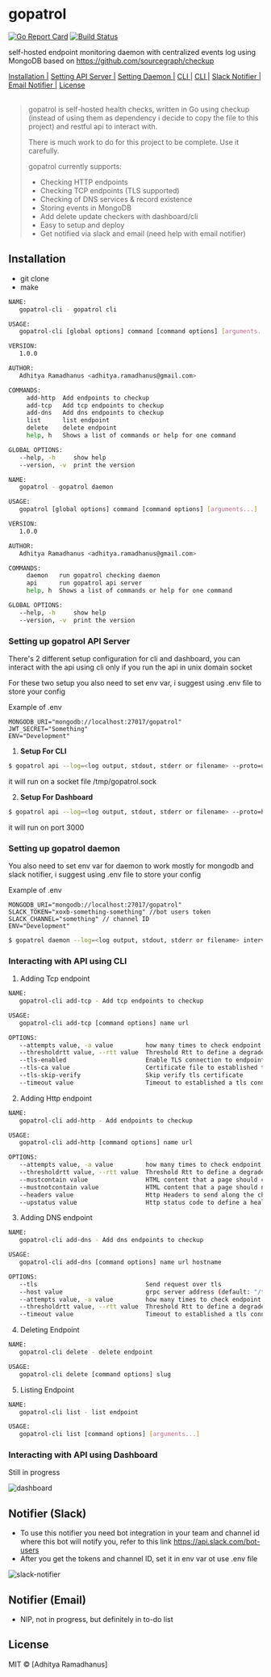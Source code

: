# gopatrol

[![Go Report Card](https://goreportcard.com/badge/github.com/AdhityaRamadhanus/gopatrol)](https://goreportcard.com/report/github.com/AdhityaRamadhanus/gopatrol)  [![Build Status](https://travis-ci.org/AdhityaRamadhanus/gopatrol.svg?branch=refactor-rest)](https://travis-ci.org/AdhityaRamadhanus/gopatrol)

self-hosted endpoint monitoring daemon with centralized events log using MongoDB based on https://github.com/sourcegraph/checkup

<p>
  <a href="#installation">Installation |</a>
  <a href="#setting-up-gopatrol-api-server">Setting API Server |</a>
  <a href="#setting-up-gopatrol-daemon">Setting Daemon |</a>
  <a href="#interacting-with-api-using-cli">CLI |</a>
  <a href="#interacting-with-api-using-dashboard">CLI |</a>
  <a href="#notifier-slack">Slack Notifier |</a>
  <a href="#notifier-email">Email Notifier |</a>
  <a href="#licenses">License</a>
  <br><br>
  <blockquote>
	gopatrol is self-hosted health checks, written in Go using checkup (instead of using them as dependency i decide to copy the file to this project) and restful api to interact with.

  There is much work to do for this project to be complete. Use it carefully.

  gopatrol currently supports:

  - Checking HTTP endpoints
  - Checking TCP endpoints (TLS supported)
  - Checking of DNS services & record existence  
  - Storing events in MongoDB
  - Add delete update checkers with dashboard/cli
  - Easy to setup and deploy
  - Get notified via slack and email (need help with email notifier)
  </blockquote>
</p>

Installation
----------- 
* git clone
* make
```bash
NAME:
   gopatrol-cli - gopatrol cli 

USAGE:
   gopatrol-cli [global options] command [command options] [arguments...]

VERSION:
   1.0.0

AUTHOR:
   Adhitya Ramadhanus <adhitya.ramadhanus@gmail.com>

COMMANDS:
     add-http  Add endpoints to checkup
     add-tcp   Add tcp endpoints to checkup
     add-dns   Add dns endpoints to checkup
     list      list endpoint
     delete    delete endpoint
     help, h   Shows a list of commands or help for one command

GLOBAL OPTIONS:
   --help, -h     show help
   --version, -v  print the version
```

```bash
NAME:
   gopatrol - gopatrol daemon 

USAGE:
   gopatrol [global options] command [command options] [arguments...]

VERSION:
   1.0.0

AUTHOR:
   Adhitya Ramadhanus <adhitya.ramadhanus@gmail.com>

COMMANDS:
     daemon   run gopatrol checking daemon
     api      run gopatrol api server
     help, h  Shows a list of commands or help for one command

GLOBAL OPTIONS:
   --help, -h     show help
   --version, -v  print the version

```

### Setting up gopatrol API Server

There's 2 different setup configuration for cli and dashboard, you can interact with the api using cli only if you run the api in unix domain socket

For these two setup you also need to set env var, i suggest using .env file to store your config

Example of .env
```
MONGODB_URI="mongodb://localhost:27017/gopatrol"
JWT_SECRET="Something"
ENV="Development"
```

1. **Setup For CLI**
  ```bash
  $ gopatrol api --log=<log output, stdout, stderr or filename> --proto=unix
  ```
  it will run on a socket file /tmp/gopatrol.sock

2. **Setup For Dashboard**
  ```bash
  $ gopatrol api --log=<log output, stdout, stderr or filename> --proto=http --address=:3000
  ```
  it will run on port 3000

### Setting up gopatrol daemon
You also need to set env var for daemon to work mostly for mongodb and slack notifier, i suggest using .env file to store your config

Example of .env
```
MONGODB_URI="mongodb://localhost:27017/gopatrol"
SLACK_TOKEN="xoxb-something-something" //bot users token
SLACK_CHANNEL="something" // channel ID 
ENV="Development"
```

```bash
$ gopatrol daemon --log=<log output, stdout, stderr or filename> interval (10s, 1m, etc)
```

### Interacting with API using CLI
1. Adding Tcp endpoint
```bash
NAME:
   gopatrol-cli add-tcp - Add tcp endpoints to checkup

USAGE:
   gopatrol-cli add-tcp [command options] name url

OPTIONS:
   --attempts value, -a value         how many times to check endpoint (default: 5)
   --thresholdrtt value, --rtt value  Threshold Rtt to define a degraded endpoint (default: 0)
   --tls-enabled                      Enable TLS connection to endpoint
   --tls-ca value                     Certificate file to established tls connection
   --tls-skip-verify                  Skip verify tls certificate
   --timeout value                    Timeout to established a tls connection (default: 3000000000)
```

2. Adding Http endpoint
```bash
NAME:
   gopatrol-cli add-http - Add endpoints to checkup

USAGE:
   gopatrol-cli add-http [command options] name url

OPTIONS:
   --attempts value, -a value         how many times to check endpoint (default: 5)
   --thresholdrtt value, --rtt value  Threshold Rtt to define a degraded endpoint (default: 0)
   --mustcontain value                HTML content that a page should contain to determine whether a page is up or down
   --mustnotcontain value             HTML content that a page should not contain to determine whether a page is up or down
   --headers value                    Http Headers to send along the check request
   --upstatus value                   Http status code to define a healthy page (default: 200)

```

3. Adding DNS endpoint
```bash
NAME:
   gopatrol-cli add-dns - Add dns endpoints to checkup

USAGE:
   gopatrol-cli add-dns [command options] name url hostname

OPTIONS:
   --tls                              Send request over tls
   --host value                       grpc server address (default: "/tmp/gopatrol.sock")
   --attempts value, -a value         how many times to check endpoint (default: 5)
   --thresholdrtt value, --rtt value  Threshold Rtt to define a degraded endpoint (default: 0)
   --timeout value                    Timeout to established a tls connection (default: 3000000000)
```

4. Deleting Endpoint
```bash
NAME:
   gopatrol-cli delete - delete endpoint

USAGE:
   gopatrol-cli delete [command options] slug

```

5. Listing Endpoint
```bash
NAME:
   gopatrol-cli list - list endpoint

USAGE:
   gopatrol-cli list [command options] [arguments...]

```

### Interacting with API using Dashboard
Still in progress

![dashboard](https://cloud.githubusercontent.com/assets/5761975/26282662/e2fd6ba2-3e3f-11e7-9619-dee0f770e0e3.png)


Notifier (Slack)
----------------
* To use this notifier you need bot integration in your team and channel id where this bot will notify you, refer to this link https://api.slack.com/bot-users 
* After you get the tokens and channel ID, set it in env var ot use .env file

![slack-notifier](https://cloud.githubusercontent.com/assets/5761975/26282665/ed703178-3e3f-11e7-8335-b9ee78b369e5.png)

Notifier (Email)
----------------
* NIP, not in progress, but definitely in to-do list

License
----

MIT © [Adhitya Ramadhanus]

